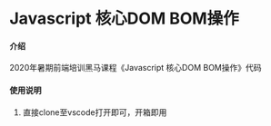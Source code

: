 <!--
 * @Author: your name
 * @Date: 2020-11-13 14:27:18
 * @LastEditTime: 2020-11-13 14:57:24
 * @LastEditors: Please set LastEditors
 * @Description: In User Settings Edit
 * @FilePath: \2. Javascript  零基础通关必备教程\README.md
-->
# Javascript 核心DOM BOM操作

#### 介绍
2020年暑期前端培训黑马课程《Javascript 核心DOM BOM操作》代码

#### 使用说明
1. 直接clone至vscode打开即可，开箱即用

